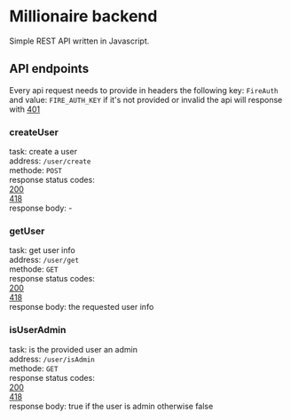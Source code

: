 # Millionaire backend

Simple REST API written in Javascript.

## API endpoints

Every api request needs to provide in headers the following key:
`FireAuth` and value: `FIRE_AUTH_KEY` if it's not provided or invalid
the api will response with [401](https://developer.mozilla.org/en-US/docs/Web/HTTP/Status/401)

### createUser

task: create a user<br />
address: `/user/create`<br />
methode: `POST`<br />
response status codes:<br />
[200](https://developer.mozilla.org/en-US/docs/Web/HTTP/Status/200)<br />
[418](https://developer.mozilla.org/en-US/docs/Web/HTTP/Status/418)<br />
response body: -

### getUser
task: get user info<br />
address: `/user/get`<br />
methode: `GET`<br />
response status codes:<br />
[200](https://developer.mozilla.org/en-US/docs/Web/HTTP/Status/200)<br />
[418](https://developer.mozilla.org/en-US/docs/Web/HTTP/Status/418)<br />
response body: the requested user info

### isUserAdmin
task: is the provided user an admin<br />
address: `/user/isAdmin`<br />
methode: `GET`<br />
response status codes:<br />
[200](https://developer.mozilla.org/en-US/docs/Web/HTTP/Status/200)<br />
[418](https://developer.mozilla.org/en-US/docs/Web/HTTP/Status/418)<br />
response body: true if the user is admin otherwise false
